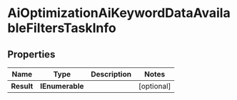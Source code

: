 # AiOptimizationAiKeywordDataAvailableFiltersTaskInfo


## Properties

| Name | Type | Description | Notes |
|------------ | ------------- | ------------- | -------------|
**Result** | **IEnumerable<AiOptimizationAiKeywordDataAvailableFiltersResultInfo>** |  |[optional]|